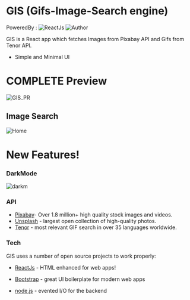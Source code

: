 # GIS (Gifs-Image-Search engine)
PoweredBy :
![ReactJs](https://user-images.githubusercontent.com/56060354/97405855-53c40280-191e-11eb-8fe5-8d7878b0b280.png)
![Author](https://img.shields.io/badge/author-Brijesh%20Burfal-lightgrey.svg?colorB=9900cc&style=flat-square)


GIS is a React app which fetches Images from Pixabay API and Gifs from Tenor API.

  - Simple and Minimal UI

# COMPLETE Preview
![GIS_PR](https://user-images.githubusercontent.com/56060354/106734534-22ec1b80-6639-11eb-8340-6da927b23f1f.gif)

## Image Search
![Home](https://user-images.githubusercontent.com/56060354/106734559-2b445680-6639-11eb-99c8-de143d97187d.png)

# New Features!
### DarkMode 
![darkm](https://user-images.githubusercontent.com/56060354/97354945-33635c00-18bc-11eb-8bfe-1025add74d9e.gif)

### API 
* [Pixabay]-  Over 1.8 million+ high quality stock images and videos.
* [Unsplash] - largest open collection of high-quality photos.
* [Tenor] - most relevant GIF search in over 35 languages worldwide.

### Tech

GIS uses a number of open source projects to work properly:

* [ReactJs] - HTML enhanced for web apps!
* [Bootstrap] - great UI boilerplate for modern web apps
* [node.js] - evented I/O for the backend




   [Pixabay]: <https://pixabay.com/api/docs/>
   [git-repo-url]: <https://github.com/BURFAL18/Gif-Image-Searcher>
   [node.js]: <http://nodejs.org>
   [ReactJs]: <http://reactjs.org>
   [BootStrap]:<https://getbootstrap.com/docs/4.0>
   [Unsplash]:<https://unsplash.com/documentation>
   [Tenor]:<https://tenor.com/gifapi/documentation>

